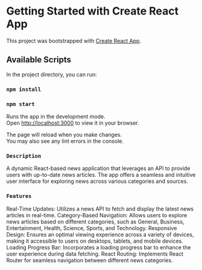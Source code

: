 # Getting Started with Create React App

This project was bootstrapped with [Create React App](https://github.com/facebook/create-react-app).

## Available Scripts

In the project directory, you can run:
### `npm install`
### `npm start`

Runs the app in the development mode.\
Open [http://localhost:3000](http://localhost:3000) to view it in your browser.

The page will reload when you make changes.\
You may also see any lint errors in the console.
### `Description`

A dynamic React-based news application that leverages an API to provide users with up-to-date news articles. The app offers a seamless and intuitive user interface for exploring news across various categories and sources.

### `Features`
Real-Time Updates: Utilizes a news API to fetch and display the latest news articles in real-time.
Category-Based Navigation: Allows users to explore news articles based on different categories, such as General, Business, Entertainment, Health, Science, Sports, and Technology.
Responsive Design: Ensures an optimal viewing experience across a variety of devices, making it accessible to users on desktops, tablets, and mobile devices.
Loading Progress Bar: Incorporates a loading progress bar to enhance the user experience during data fetching.
React Routing: Implements React Router for seamless navigation between different news categories.
